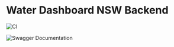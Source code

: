 # Water Dashboard NSW Backend

![CI](https://github.com/<your-org-or-user>/<your-repo>/actions/workflows/ci.yml/badge.svg)

![Swagger Documentation](screenshots/documentation-light.png)

